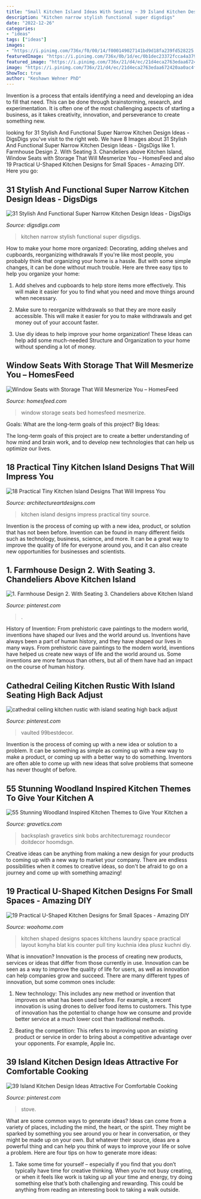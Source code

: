 ```yaml
---
title: "Small Kitchen Island Ideas With Seating ~ 39 Island Kitchen Design Ideas Attractive For Comfortable Cooking"
description: "Kitchen narrow stylish functional super digsdigs"
date: "2022-12-26"
categories:
- "ideas"
tags: ["ideas"]
images:
- "https://i.pinimg.com/736x/f0/00/14/f000149027141bd9d18fa239fd528225.jpg"
featuredImage: "https://i.pinimg.com/736x/0b/1d/ec/0b1dec23372fcca4a37951f1212d486f.jpg"
featured_image: "https://i.pinimg.com/736x/21/d4/ec/21d4eca2763edaa672420aa0ac4fd38b.jpg"
image: "https://i.pinimg.com/736x/21/d4/ec/21d4eca2763edaa672420aa0ac4fd38b.jpg"
ShowToc: true
author: "Keshawn Wehner PhD"
---
```



Invention is a process that entails identifying a need and developing an idea to fill that need. This can be done through brainstorming, research, and experimentation. It is often one of the most challenging aspects of starting a business, as it takes creativity, innovation, and perseverance to create something new.

	

		
looking for 31 Stylish And Functional Super Narrow Kitchen Design Ideas - DigsDigs you've visit to the right web. We have 8 Images about 31 Stylish And Functional Super Narrow Kitchen Design Ideas - DigsDigs like 1. Farmhouse Design 2. With Seating 3. Chandeliers above Kitchen Island, Window Seats with Storage That Will Mesmerize You – HomesFeed and also 19 Practical U-Shaped Kitchen Designs for Small Spaces - Amazing DIY. Here you go:
		
    
## 31 Stylish And Functional Super Narrow Kitchen Design Ideas - DigsDigs

<img loading=lazy src="https://www.digsdigs.com/photos/stylish-and-functional-narrow-kitchen-design-ideas-24-554x739.jpg" onerror="this.onerror=null;this.src='https://tse3.mm.bing.net/th?id=OIP.YXDoeLdkod570S4wYvpx0QHaJ4&amp;pid=15.1';" alt="31 Stylish And Functional Super Narrow Kitchen Design Ideas - DigsDigs">

_Source: digsdigs.com_

>kitchen narrow stylish functional super digsdigs. 

	

How to make your home more organized: Decorating, adding shelves and cupboards, reorganizing withdrawals
If you're like most people, you probably think that organizing your home is a hassle. But with some simple changes, it can be done without much trouble. Here are three easy tips to help you organize your home: 
1) Add shelves and cupboards to help store items more effectively. This will make it easier for you to find what you need and move things around when necessary.

2) Make sure to reorganize withdrawals so that they are more easily accessible. This will make it easier for you to make withdrawals and get money out of your account faster.

3) Use diy ideas to help improve your home organization! These Ideas can help add some much-needed Structure and Organization to your home without spending a lot of money.

    
## Window Seats With Storage That Will Mesmerize You – HomesFeed

<img loading=lazy src="https://homesfeed.com/wp-content/uploads/2015/10/small-room-ideas-with-window-seats-with-storage-completed-with-bedding-set-plus-wall-scones-and-bed-under-guded.jpg" onerror="this.onerror=null;this.src='https://tse3.mm.bing.net/th?id=OIP.24wnEJ1uIGb-hC-KgdEjOAHaLH&amp;pid=15.1';" alt="Window Seats with Storage That Will Mesmerize You – HomesFeed">

_Source: homesfeed.com_

>window storage seats bed homesfeed mesmerize. 

	

Goals: What are the long-term goals of this project?
Big Ideas: 

The long-term goals of this project are to create a better understanding of how mind and brain work, and to develop new technologies that can help us optimize our lives.

    
## 18 Practical Tiny Kitchen Island Designs That Will Impress You

<img loading=lazy src="http://www.architectureartdesigns.com/wp-content/uploads/2016/09/3-34.jpg" onerror="this.onerror=null;this.src='https://tse4.mm.bing.net/th?id=OIP.nb2AEfWY6bZxRP8CEyR8PgHaLr&amp;pid=15.1';" alt="18 Practical Tiny Kitchen Island Designs That Will Impress You">

_Source: architectureartdesigns.com_

>kitchen island designs impress practical tiny source. 

	

Invention is the process of coming up with a new idea, product, or solution that has not been before. Invention can be found in many different fields such as technology, business, science, and more. It can be a great way to improve the quality of life for everyone around you, and it can also create new opportunities for businesses and scientists.

    
## 1. Farmhouse Design 2. With Seating 3. Chandeliers Above Kitchen Island

<img loading=lazy src="https://i.pinimg.com/736x/f0/00/14/f000149027141bd9d18fa239fd528225.jpg" onerror="this.onerror=null;this.src='https://tse2.mm.bing.net/th?id=OIP.cuMVySmTByxwEEeFSTXwGgHaKy&amp;pid=15.1';" alt="1. Farmhouse Design 2. With Seating 3. Chandeliers above Kitchen Island">

_Source: pinterest.com_

>. 

	

History of Invention: From prehistoric cave paintings to the modern world, inventions have shaped our lives and the world around us.
Inventions have always been a part of human history, and they have shaped our lives in many ways. From prehistoric cave paintings to the modern world, inventions have helped us create new ways of life and the world around us. Some inventions are more famous than others, but all of them have had an impact on the course of human history.

    
## Cathedral Ceiling Kitchen Rustic With Island Seating High Back Adjust

<img loading=lazy src="https://i.pinimg.com/736x/0b/1d/ec/0b1dec23372fcca4a37951f1212d486f.jpg" onerror="this.onerror=null;this.src='https://tse1.mm.bing.net/th?id=OIP.qIc6g-LROTvTvH27QpnkoAHaLH&amp;pid=15.1';" alt="cathedral ceiling kitchen rustic with island seating high back adjust">

_Source: pinterest.com_

>vaulted 99bestdecor. 

	

Invention is the process of coming up with a new idea or solution to a problem. It can be something as simple as coming up with a new way to make a product, or coming up with a better way to do something. Inventors are often able to come up with new ideas that solve problems that someone has never thought of before.

    
## 55 Stunning Woodland Inspired Kitchen Themes To Give Your Kitchen A

<img loading=lazy src="https://www.gravetics.com/wp-content/uploads/2017/09/Gray-and-white-kitchen.jpg" onerror="this.onerror=null;this.src='https://tse3.mm.bing.net/th?id=OIP.gfzCO2BB2QMBH-oILtAEhgHaLH&amp;pid=15.1';" alt="55 Stunning Woodland Inspired Kitchen Themes to Give Your Kitchen a">

_Source: gravetics.com_

>backsplash gravetics sink bobs architecturemagz roundecor doitdecor hoomdsgn. 

	

Creative ideas can be anything from making a new design for your products to coming up with a new way to market your company. There are endless possibilities when it comes to creative ideas, so don't be afraid to go on a journey and come up with something amazing!

    
## 19 Practical U-Shaped Kitchen Designs For Small Spaces - Amazing DIY

<img loading=lazy src="http://www.woohome.com/wp-content/uploads/2016/01/u-shaped-kitchen-16.jpg" onerror="this.onerror=null;this.src='https://tse3.mm.bing.net/th?id=OIP.2mgK1uoNoBV2PFGh4LL7dAHaLH&amp;pid=15.1';" alt="19 Practical U-Shaped Kitchen Designs for Small Spaces - Amazing DIY">

_Source: woohome.com_

>kitchen shaped designs spaces kitchens laundry space practical layout konyha blat kis counter pull tiny kuchnia idea plusz kuchni diy. 

	

What is innovation?
Innovation is the process of creating new products, services or ideas that differ from those currently in use. Innovation can be seen as a way to improve the quality of life for users, as well as innovation can help companies grow and succeed. There are many different types of innovation, but some common ones include:
1. New technology: This includes any new method or invention that improves on what has been used before. For example, a recent innovation is using drones to deliver food items to customers. This type of innovation has the potential to change how we consume and provide better service at a much lower cost than traditional methods.

2. Beating the competition: This refers to improving upon an existing product or service in order to bring about a competitive advantage over your opponents. For example, Apple Inc.

    
## 39 Island Kitchen Design Ideas Attractive For Comfortable Cooking

<img loading=lazy src="https://i.pinimg.com/736x/21/d4/ec/21d4eca2763edaa672420aa0ac4fd38b.jpg" onerror="this.onerror=null;this.src='https://tse4.mm.bing.net/th?id=OIP.I1idoF4vHtEn8jJxW4bz2wHaLG&amp;pid=15.1';" alt="39 Island Kitchen Design Ideas Attractive For Comfortable Cooking">

_Source: pinterest.com_

>stove. 

	

What are some common ways to generate ideas?
Ideas can come from a variety of places, including the mind, the heart, or the spirit. They might be sparked by something you see around you or hear in conversation, or they might be made up on your own. But whatever their source, ideas are a powerful thing and can help you think of ways to improve your life or solve a problem. Here are four tips on how to generate more ideas: 
1. Take some time for yourself – especially if you find that you don’t typically have time for creative thinking. When you’re not busy creating, or when it feels like work is taking up all your time and energy, try doing something else that’s both challenging and rewarding. This could be anything from reading an interesting book to taking a walk outside. 

